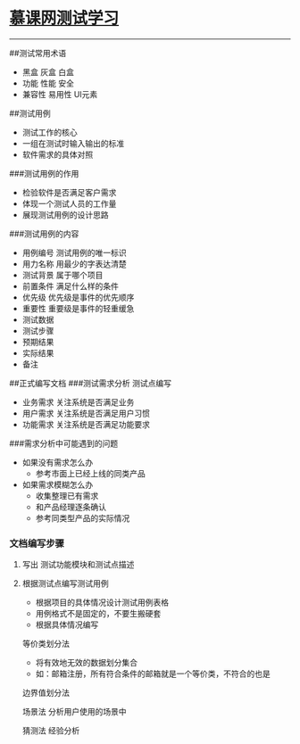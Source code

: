 # [慕课网测试学习]([https://www.imooc.com/video/14412)
-----
##测试常用术语
- 黑盒 灰盒 白盒
- 功能 性能 安全
- 兼容性 易用性 UI元素

##测试用例
- 测试工作的核心
- 一组在测试时输入输出的标准
- 软件需求的具体对照

###测试用例的作用
- 检验软件是否满足客户需求
- 体现一个测试人员的工作量
- 展现测试用例的设计思路

###测试用例的内容
- 用例编号 测试用例的唯一标识
- 用力名称 用最少的字表达清楚
- 测试背景 属于哪个项目
- 前置条件 满足什么样的条件
- 优先级 优先级是事件的优先顺序
- 重要性 重要级是事件的轻重缓急
- 测试数据 
- 测试步骤 
- 预期结果
- 实际结果
- 备注

##正式编写文档
###测试需求分析 测试点编写
* 业务需求 关注系统是否满足业务
* 用户需求 关注系统是否满足用户习惯
* 功能需求 关注系统是否满足功能要求

###需求分析中可能遇到的问题
* 如果没有需求怎么办
	* 参考市面上已经上线的同类产品
* 如果需求模糊怎么办
	* 收集整理已有需求
	* 和产品经理逐条确认
	* 参考同类型产品的实际情况

### 文档编写步骤
1. 写出 测试功能模块和测试点描述
2. 根据测试点编写测试用例
	-  根据项目的具体情况设计测试用例表格
	-  用例格式不是固定的，不要生搬硬套
	-  根据具体情况编写
	
	等价类划分法
	- 将有效地无效的数据划分集合
	- 如：邮箱注册，所有符合条件的邮箱就是一个等价类，不符合的也是

	边界值划分法

	场景法 分析用户使用的场景中
	
	猜测法 经验分析